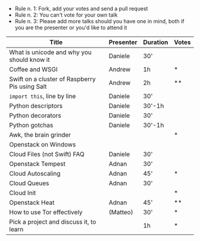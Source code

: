   - Rule n. 1: Fork, add your votes and send a pull request
  - Rule n. 2: You can't vote for your own talk
  - Rule n. 3: Please add more talks should you have one in mind, both if you are the presenter or you'd like to attend it


| Title                                             | Presenter | Duration  | Votes |
| ------------------------------------------------- | --------- | --------- | ----- |
| What is unicode and why you should know it        | Daniele   | 30'       |       |
| Coffee and WSGI                                   | Andrew    | 1h        | *     |
| Swift on a cluster of Raspberry Pis using Salt    | Andrew    | 2h        | **    |
| `import this`, line by line                       | Daniele   | 30'       |       |
| Python descriptors                                | Daniele   | 30'-1h    |       |
| Python decorators                                 | Daniele   | 30'       |       |
| Python gotchas                                    | Daniele   | 30'-1h    |       |
| Awk, the brain grinder                            |           |           | *     |
| Openstack on Windows                              |           |           |       |
| Cloud Files (not Swift) FAQ                       | Daniele   | 30'       |       |
| Openstack Tempest                                 | Adnan     | 30'       |       |
| Cloud Autoscaling                                 | Adnan     | 45'       |*      |
| Cloud Queues                                      | Adnan     | 30'       |       |
| Cloud Init                                        |           |           | *     |
| Openstack Heat                                    | Adnan     | 45'       | **    |
| How to use Tor effectively                        | (Matteo)  | 30'       | *     |
| Pick a project and discuss it, to learn           |           | 1h        | *     |
